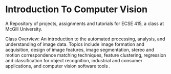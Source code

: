 # Introduction To Computer Vision
A Repository of projects, assignments and tutorials for ECSE 415, a class at McGill University.

Class Overview: An introduction to the automated processing, analysis, and understanding of image data. Topics include image formation and acquisition, design of image features, image segmentation, stereo and motion correspondence matching techniques, feature clustering, regression and classification for object recognition, industrial and consumer applications, and computer vision software tools .
